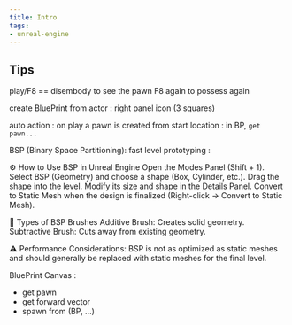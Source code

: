 ```yaml
--- 
title: Intro
tags:
- unreal-engine
--- 
```



## Tips

play/F8 == disembody to see the pawn
F8 again to possess again

create BluePrint from actor : right panel icon (3 squares)

auto action :
on play a pawn is created from start location : in BP, `get pawn...`

BSP (Binary Space Partitioning): fast level prototyping :

⚙️ How to Use BSP in Unreal Engine
Open the Modes Panel (Shift + 1).
Select BSP (Geometry) and choose a shape (Box, Cylinder, etc.).
Drag the shape into the level.
Modify its size and shape in the Details Panel.
Convert to Static Mesh when the design is finalized (Right-click → Convert to Static Mesh).

📌 Types of BSP Brushes
Additive Brush: Creates solid geometry.
Subtractive Brush: Cuts away from existing geometry.

⚠️  Performance Considerations: BSP is not as optimized as static meshes and should generally be replaced with static meshes for the final level.

BluePrint Canvas :

- get pawn
- get forward vector
- spawn from (BP, ...)
